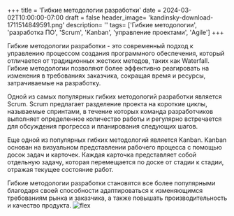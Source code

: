 +++
title = 'Гибкие методологии разработки'
date = 2024-03-02T10:00:00-07:00
draft = false
header_image= 'kandinsky-download-1711514849591.png'
description= ''
tags= ['Гибкие методологии', 'разработка ПО', 'Scrum', 'Kanban', 'управление проектами', 'Agile']
+++

Гибкие методологии разработки - это современный подход к управлению процессом создания программного обеспечения, который отличается от традиционных жестких методов, таких как Waterfall. Гибкие методологии позволяют более эффективно реагировать на изменения в требованиях заказчика, сокращая время и ресурсы, затрачиваемые на разработку.

Одной из самых популярных гибких методологий разработки является Scrum. Scrum предлагает разделение проекта на короткие циклы, называемые спринтами, в течение которых команда разработчиков выполняет определенное количество работы и регулярно встречается для обсуждения прогресса и планирования следующих шагов.

Еще одной из популярных гибких методологий является Kanban. Kanban основан на визуальном представлении рабочего процесса с помощью досок задач и карточек. Каждая карточка представляет собой отдельную задачу, которая перемещается по доске от стадии к стадии, отражая текущее состояние работ.

Гибкие методологии разработки становятся все более популярными благодаря своей способности адаптироваться к изменяющимся требованиям рынка и заказчика, а также повышать производительность и качество продукта.
![flex](kandinsky-download-1711514896364.png)
